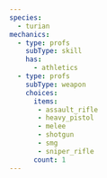 ```yaml
---
species:
  - turian
mechanics:
  - type: profs
    subType: skill
    has:
      - athletics
  - type: profs
    subType: weapon
    choices:
      items:
       - assault_rifle
       - heavy_pistol
       - melee
       - shotgun
       - smg
       - sniper_rifle
      count: 1
---
```

